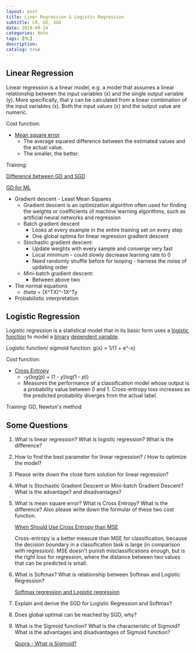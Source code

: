 ```yaml
---
layout: post
title: Liner Regression & Logistic Regression
subtitle: LR, GD, SGD
date: 2019-09-24
categories: Note
tags: [ML]
description: 
catalog: true
---
```


## Linear Regression

Linear regression is a linear model, e.g. a model that assumes a linear relationship between the input variables (x) and the single output variable (y). More specifically, that y can be calculated from a linear combination of the input variables (x). Both the input values (x) and the output value are numeric.

Cost function: 

* [Mean square error](https://en.wikipedia.org/wiki/Mean_squared_error)
  * The average squared difference between the estimated values and the actual value.
  * The smaller, the better. 

Training:

[Difference between GD and SGD](https://towardsdatascience.com/difference-between-batch-gradient-descent-and-stochastic-gradient-descent-1187f1291aa1)

[GD for ML](https://machinelearningmastery.com/gentle-introduction-mini-batch-gradient-descent-configure-batch-size/)

* Gradient descent - Least Mean Squares
  * Gradient descent is an optimization algorithm often used for finding the weights or coefficients of machine learning algorithms, such as artificial neural networks and regression
  * Batch gradient descent
    * Looks at every example in the entire training set on every step
    * One global optima for linear regression gradient descent
  * Stochastic gradient descent: 
    * Update weights with every sample and converge very fast
    * Local minimum - could slowly decrease learning rate to 0
    * Need randomly shuffle before for looping - harness the noise of updating order
  * Mini-batch gradient descent:
    * Between above two
* The normal equations
  * *theta* = (X^TX)^-1X^Ty
* Probabilistic interpretation

## Logistic Regression

Logistic regression is a statistical model that in its basic form uses a [logistic function](https://en.wikipedia.org/wiki/Logistic_function) to model a [binary](https://en.wikipedia.org/wiki/Binary_variable) [dependent variable](https://en.wikipedia.org/wiki/Dependent_variable).

Logistic function/ sigmoid function: g(x) = 1/(1 + e^-x)

Cost function:  

* [Cross Entropy](https://en.wikipedia.org/wiki/Cross_entropy)
  * -*y*(log(*p*) + (1 - *y*)log(1 - *p*))
  * Measures the performance of a classification model whose output is a probability value between 0 and 1. Cross-entropy loss increases as the predicted probability diverges from the actual label.

Training: GD, Newton's method

## Some Questions

1. What is linear regression? What is logistic regression? What is the difference?

2. How to find the best parameter for linear regression? / How to optimize the model?

3. Please write down the close form solution for linear regression?

4. What is Stochastic Gradient Descent or Mini-batch Gradient Descent? What is the advantage? and disadvantages?

5. What is mean square error? What is Cross Entropy? What is the difference? Also please write down the formular of these two cost function.

   [When Should Use Cross Entropy than MSE](https://jamesmccaffrey.wordpress.com/2013/11/05/why-you-should-use-cross-entropy-error-instead-of-classification-error-or-mean-squared-error-for-neural-network-classifier-training/)

   Cross-entropy is a better measure than MSE for classification, because the decision boundary in a classification task is large (in comparison with regression). MSE doesn't punish misclassifications enough, but is the right loss for regression, where the distance between two values that can be predicted is small. 

6. What is Softmax? What is relationship between Softmax and Logistic Regression?

   [Softmax regression and Logistic regression](https://www.kdnuggets.com/2016/07/softmax-regression-related-logistic-regression.html)

7. Explain and derive the SGD for Logistic Regression and Softmax?

8. Does global optimal can be reached by SGD, why?

9. What is the Sigmoid function? What is the characteristic of Sigmoid? What is the advantages and disadvantages of Sigmoid function?

   [Quora - What is Sigmoid?](https://www.quora.com/What-is-the-sigmoid-function-and-what-is-its-use-in-machine-learnings-neural-networks-How-about-the-sigmoid-derivative-function)